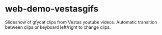 # web-demo-vestasgifs

Slideshow of gfycat clips from Vestas youtube videos. Automatic transition between clips or keyboard left/right to change clips.
